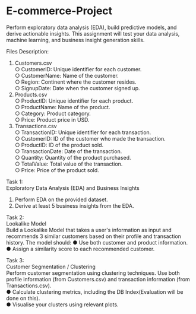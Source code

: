 # E-commerce-Project  

Perform exploratory data analysis (EDA), build predictive models, and derive actionable insights. This assignment will test your data analysis, machine learning, and business insight generation skills.  

Files Description:
1. Customers.csv  
○ CustomerID: Unique identifier for each customer.  
○ CustomerName: Name of the customer.  
○ Region: Continent where the customer resides.  
○ SignupDate: Date when the customer signed up.  
2. Products.csv  
○ ProductID: Unique identifier for each product.  
○ ProductName: Name of the product.  
○ Category: Product category.  
○ Price: Product price in USD.  
3. Transactions.csv  
○ TransactionID: Unique identifier for each transaction.  
○ CustomerID: ID of the customer who made the transaction.  
○ ProductID: ID of the product sold.  
○ TransactionDate: Date of the transaction.  
○ Quantity: Quantity of the product purchased.  
○ TotalValue: Total value of the transaction.  
○ Price: Price of the product sold.

Task 1:   
Exploratory Data Analysis (EDA) and Business Insights  
1. Perform EDA on the provided dataset.
2. Derive at least 5 business insights from the EDA.
  
  
Task 2:   
Lookalike Model  
Build a Lookalike Model that takes a user's information as input and recommends 3 similar customers based on their profile and transaction history. The model should:
● Use both customer and product information.  
● Assign a similarity score to each recommended customer.  

Task 3:   
Customer Segmentation / Clustering  
Perform customer segmentation using clustering techniques. Use both profile information (from Customers.csv) and transaction information (from Transactions.csv).  
● Calculate clustering metrics, including the DB Index(Evaluation will be done on this).  
● Visualise your clusters using relevant plots.  
